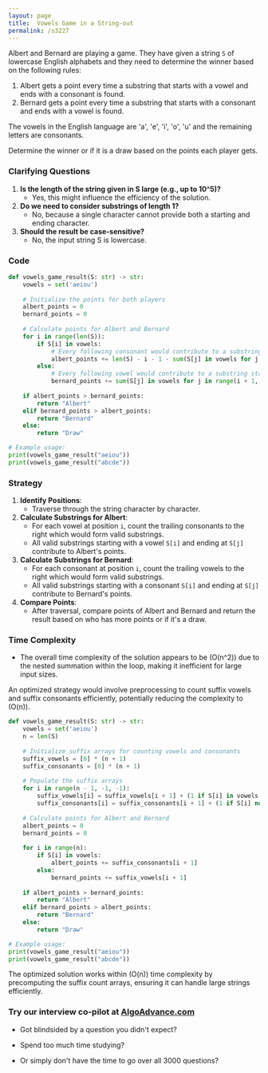 ```yaml
---
layout: page
title:  Vowels Game in a String-out
permalink: /s3227
---
```


Albert and Bernard are playing a game. They have given a string `S` of lowercase English alphabets and they need to determine the winner based on the following rules:

1. Albert gets a point every time a substring that starts with a vowel and ends with a consonant is found.
2. Bernard gets a point every time a substring that starts with a consonant and ends with a vowel is found.

The vowels in the English language are 'a', 'e', 'i', 'o', 'u' and the remaining letters are consonants.

Determine the winner or if it is a draw based on the points each player gets.

### Clarifying Questions

1. **Is the length of the string given in S large (e.g., up to 10^5)?**
   - Yes, this might influence the efficiency of the solution.
2. **Do we need to consider substrings of length 1?**
   - No, because a single character cannot provide both a starting and ending character.
3. **Should the result be case-sensitive?**
   - No, the input string S is lowercase.

### Code

```python
def vowels_game_result(S: str) -> str:
    vowels = set('aeiou')
    
    # Initialize the points for both players
    albert_points = 0
    bernard_points = 0
    
    # Calculate points for Albert and Bernard
    for i in range(len(S)):
        if S[i] in vowels:
            # Every following consonant would contribute to a substring starting with this vowel
            albert_points += len(S) - i - 1 - sum(S[j] in vowels for j in range(i + 1, len(S)))
        else:
            # Every following vowel would contribute to a substring starting with this consonant
            bernard_points += sum(S[j] in vowels for j in range(i + 1, len(S)))
    
    if albert_points > bernard_points:
        return "Albert"
    elif bernard_points > albert_points:
        return "Bernard"
    else:
        return "Draw"

# Example usage:
print(vowels_game_result("aeiou"))
print(vowels_game_result("abcde"))
```

### Strategy

1. **Identify Positions**:
   - Traverse through the string character by character.
2. **Calculate Substrings for Albert**:
   - For each vowel at position `i`, count the trailing consonants to the right which would form valid substrings.
   - All valid substrings starting with a vowel `S[i]` and ending at `S[j]` contribute to Albert's points.
3. **Calculate Substrings for Bernard**:
   - For each consonant at position `i`, count the trailing vowels to the right which would form valid substrings.
   - All valid substrings starting with a consonant `S[i]` and ending at `S[j]` contribute to Bernard's points.
4. **Compare Points**:
   - After traversal, compare points of Albert and Bernard and return the result based on who has more points or if it's a draw.

### Time Complexity

- The overall time complexity of the solution appears to be \(O(n^2)\) due to the nested summation within the loop, making it inefficient for large input sizes.

An optimized strategy would involve preprocessing to count suffix vowels and suffix consonants efficiently, potentially reducing the complexity to \(O(n)\).

```python
def vowels_game_result(S: str) -> str:
    vowels = set('aeiou')
    n = len(S)
    
    # Initialize suffix arrays for counting vowels and consonants
    suffix_vowels = [0] * (n + 1)
    suffix_consonants = [0] * (n + 1)
    
    # Populate the suffix arrays
    for i in range(n - 1, -1, -1):
        suffix_vowels[i] = suffix_vowels[i + 1] + (1 if S[i] in vowels else 0)
        suffix_consonants[i] = suffix_consonants[i + 1] + (1 if S[i] not in vowels else 0)
    
    # Calculate points for Albert and Bernard
    albert_points = 0
    bernard_points = 0
    
    for i in range(n):
        if S[i] in vowels:
            albert_points += suffix_consonants[i + 1]
        else:
            bernard_points += suffix_vowels[i + 1]
    
    if albert_points > bernard_points:
        return "Albert"
    elif bernard_points > albert_points:
        return "Bernard"
    else:
        return "Draw"

# Example usage:
print(vowels_game_result("aeiou"))
print(vowels_game_result("abcde"))
```

The optimized solution works within \(O(n)\) time complexity by precomputing the suffix count arrays, ensuring it can handle large strings efficiently.


### Try our interview co-pilot at [AlgoAdvance.com](https://algoAdvance.com)

- Got blindsided by a question you didn't expect?

- Spend too much time studying?

- Or simply don't have the time to go over all 3000 questions?

